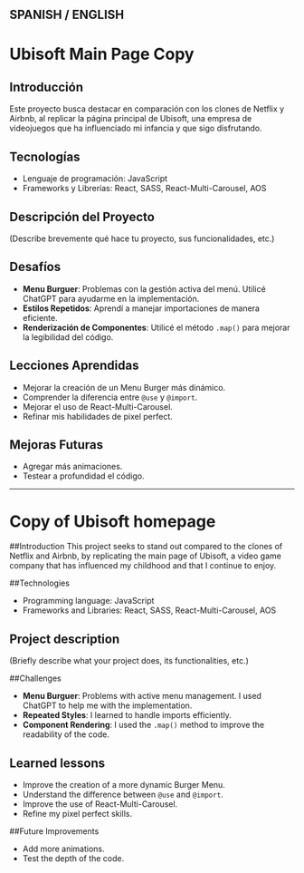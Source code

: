 ## SPANISH / ENGLISH 
# Ubisoft Main Page Copy

## Introducción
Este proyecto busca destacar en comparación con los clones de Netflix y Airbnb, al replicar la página principal de Ubisoft, una empresa de videojuegos que ha influenciado mi infancia y que sigo disfrutando.

## Tecnologías
- Lenguaje de programación: JavaScript
- Frameworks y Librerías: React, SASS, React-Multi-Carousel, AOS

## Descripción del Proyecto
(Describe brevemente qué hace tu proyecto, sus funcionalidades, etc.)

## Desafíos
- **Menu Burguer**: Problemas con la gestión activa del menú. Utilicé ChatGPT para ayudarme en la implementación.
- **Estilos Repetidos**: Aprendí a manejar importaciones de manera eficiente.
- **Renderización de Componentes**: Utilicé el método `.map()` para mejorar la legibilidad del código.

## Lecciones Aprendidas
- Mejorar la creación de un Menu Burger más dinámico.
- Comprender la diferencia entre `@use` y `@import`.
- Mejorar el uso de React-Multi-Carousel.
- Refinar mis habilidades de pixel perfect.

## Mejoras Futuras
- Agregar más animaciones.
- Testear a profundidad el código.


------

# Copy of Ubisoft homepage

##Introduction
This project seeks to stand out compared to the clones of Netflix and Airbnb, by replicating the main page of Ubisoft, a video game company that has influenced my childhood and that I continue to enjoy.

##Technologies
- Programming language: JavaScript
- Frameworks and Libraries: React, SASS, React-Multi-Carousel, AOS

## Project description
(Briefly describe what your project does, its functionalities, etc.)

##Challenges
- **Menu Burguer**: Problems with active menu management. I used ChatGPT to help me with the implementation.
- **Repeated Styles**: I learned to handle imports efficiently.
- **Component Rendering**: I used the `.map()` method to improve the readability of the code.

## Learned lessons
- Improve the creation of a more dynamic Burger Menu.
- Understand the difference between `@use` and `@import`.
- Improve the use of React-Multi-Carousel.
- Refine my pixel perfect skills.

##Future Improvements
- Add more animations.
- Test the depth of the code.
